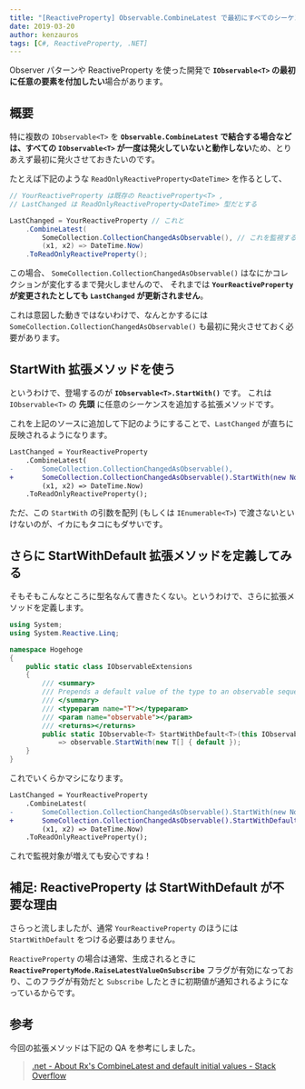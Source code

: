 ```yaml
---
title: "[ReactiveProperty] Observable.CombineLatest で最初にすべてのシーケンスを発火させておくには"
date: 2019-03-20
author: kenzauros
tags: [C#, ReactiveProperty, .NET]
---
```


Observer パターンや ReactiveProperty を使った開発で **`IObservable<T>` の最初に任意の要素を付加したい**場合があります。

## 概要

特に複数の `IObservable<T>` を **`Observable.CombineLatest` で結合する場合などは、すべての `IObservable<T>` が一度は発火していないと動作しない**ため、とりあえず最初に発火させておきたいのです。

たとえば下記のような `ReadOnlyReactiveProperty<DateTime>` を作るとして、

```cs
// YourReactiveProperty は既存の ReactiveProperty<T> ,
// LastChanged は ReadOnlyReactiveProperty<DateTime> 型だとする

LastChanged = YourReactiveProperty // これと
    .CombineLatest(
        SomeCollection.CollectionChangedAsObservable(), // これを監視する
        (x1, x2) => DateTime.Now)
    .ToReadOnlyReactiveProperty();
```

この場合、 `SomeCollection.CollectionChangedAsObservable()` はなにかコレクションが変化するまで発火しませんので、
それまでは **`YourReactiveProperty` が変更されたとしても `LastChanged` が更新されません**。

これは意図した動きではないわけで、なんとかするには `SomeCollection.CollectionChangedAsObservable()` も最初に発火させておく必要があります。

## StartWith 拡張メソッドを使う

というわけで、登場するのが **`IObservable<T>.StartWith()`** です。
これは `IObservable<T>` の **先頭** に任意のシーケンスを追加する拡張メソッドです。

これを上記のソースに追加して下記のようにすることで、`LastChanged` が直ちに反映されるようになります。

```diff
LastChanged = YourReactiveProperty
    .CombineLatest(
-       SomeCollection.CollectionChangedAsObservable(),
+       SomeCollection.CollectionChangedAsObservable().StartWith(new NotifyProperyChangedEventArgs[] { null }),
        (x1, x2) => DateTime.Now)
    .ToReadOnlyReactiveProperty();
```

ただ、この `StartWith` の引数を配列 (もしくは `IEnumerable<T>`) で渡さないといけないのが、イカにもタコにもダサいです。

## さらに StartWithDefault 拡張メソッドを定義してみる

そもそもこんなところに型名なんて書きたくない。というわけで、さらに拡張メソッドを定義します。

```cs
using System;
using System.Reactive.Linq;

namespace Hogehoge
{
    public static class IObservableExtensions
    {
        /// <summary>
        /// Prepends a default value of the type to an observable sequence.
        /// </summary>
        /// <typeparam name="T"></typeparam>
        /// <param name="observable"></param>
        /// <returns></returns>
        public static IObservable<T> StartWithDefault<T>(this IObservable<T> observable)
            => observable.StartWith(new T[] { default });
    }
}
```

これでいくらかマシになります。

```diff
LastChanged = YourReactiveProperty
    .CombineLatest(
-       SomeCollection.CollectionChangedAsObservable().StartWith(new NotifyProperyChangedEventArgs[] { null }),
+       SomeCollection.CollectionChangedAsObservable().StartWithDefault(),
        (x1, x2) => DateTime.Now)
    .ToReadOnlyReactiveProperty();
```

これで監視対象が増えても安心ですね！

## 補足: ReactiveProperty は StartWithDefault が不要な理由

さらっと流しましたが、通常 `YourReactiveProperty` のほうには `StartWithDefault` をつける必要はありません。

`ReactiveProperty` の場合は通常、生成されるときに **`ReactivePropertyMode.RaiseLatestValueOnSubscribe`** フラグが有効になっており、このフラグが有効だと `Subscribe` したときに初期値が通知されるようになっているからです。

## 参考

今回の拡張メソッドは下記の QA を参考にしました。

>[.net - About Rx's CombineLatest and default initial values - Stack Overflow](https://stackoverflow.com/questions/30540106/about-rxs-combinelatest-and-default-initial-values)